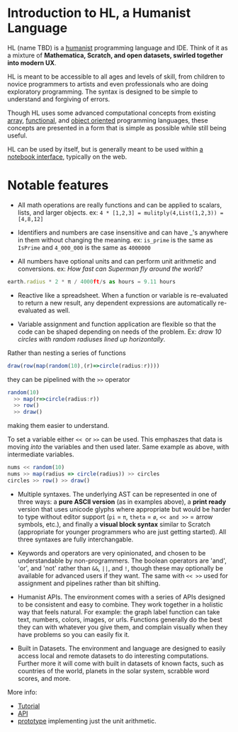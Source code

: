 # Introduction to HL, a Humanist Language

HL (name TBD) is a [humanist](https://en.wikipedia.org/wiki/Humanism) programming language and IDE.  Think of it as a mixture of **Mathematica, Scratch, and open datasets, swirled together into modern UX**.


HL is meant to be accessible to all ages and levels of skill, from children to novice programmers to artists and even professionals who are doing exploratory programming. The syntax is designed to be simple to understand and forgiving of errors.  

Though HL uses some advanced computational concepts from existing [array](https://en.wikipedia.org/wiki/Array_programming), [functional](https://en.wikipedia.org/wiki/Functional_programming), and [object oriented](https://en.wikipedia.org/wiki/Object-oriented_programming) programming languages, these concepts are presented in a form that is simple as possible while still being useful.

HL can be used by itself, but is generally meant to be used within [a notebook interface](https://en.wikipedia.org/wiki/Notebook_interface), typically on the web. 



# Notable features

* All math operations are really functions and can be applied to scalars, lists, and larger objects.  ex:   `4 * [1,2,3] = mulitply(4,List(1,2,3)) = [4,8,12]`

* Identifiers and numbers are case insensitive and can have _'s anywhere in them without changing the meaning. ex: `is_prime` is the same as `IsPrime` and  `4_000_000` is the same as `4000000`

* All numbers have optional units and can perform unit arithmetic and conversions. ex: *How fast can Superman fly around the world?*

```javascript
earth.radius * 2 * π / 4000ft/s as hours = 9.11 hours
```

* Reactive like a spreadsheet. When a function or variable is re-evaluated to return a new result, any dependent expressions are automatically re-evaluated as well. 

* Variable assignment and function application are flexible so that the code can be shaped depending on needs of the problem. Ex: *draw 10 circles with random radiuses lined up horizontally*. 

Rather than nesting a series of functions
```javascript
draw(row(map(random(10),(r)=>circle(radius:r))))
```

they can be pipelined with the `>>` operator

```javascript
random(10) 
  >> map(r=>circle(radius:r)) 
  >> row() 
  >> draw()
```

making them easier to understand.

To set a variable either `<< `or `>>` can be used. This emphaszes that data is moving *into* the variables and then used later. Same example as above, with intermediate variables.

```javascript
nums << random(10)
nums >> map(radius => circle(radius)) >> circles
circles >> row() >> draw()
```

* Multiple syntaxes.  The underlying AST can be represented in one of three ways: a **pure ASCII version** (as in examples above), a **print ready** version that uses unicode glyphs where appropriate but would be harder to type without editor support (`pi` = `π`, `theta` = `ø`,  `<< and >>` = arrow symbols, etc.), and finally a **visual block syntax** similar to Scratch (appropriate for younger programmers who are just getting started).  All three syntaxes are fully interchangable. 

* Keywords and operators are very opinionated, and chosen to be understandable by non-programmers. The boolean operators are 'and', 'or', and 'not' rather than `&&`, `||`, and `!`, though these may optionally be available for advanced users if they want. The same with `<< >>` used for assignment and pipelines rather than bit shifting.

* Humanist APIs. The environment comes with a series of APIs designed to be consistent and easy to combine. They work together in a holistic way that feels natural. For example: the graph label function can take text, numbers, colors, images, or urls.  Functions generally do the best they can with whatever you give them, and complain visually when they have problems so you can easily fix it.

* Built in Datasets. The environment and language are designed to easily access local and remote datasets to do interesting computations. Further more it will come with built in datasets of known facts, such as countries of the world, planets in the solar system, scrabble word scores, and more.



More info:

* [Tutorial](./tutorial.md)
* [API](./api.md)
* [prototype](http://apps.josh.earth/tallycat/) implementing just the unit arithmetic.

